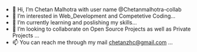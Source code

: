 - 👋 Hi, I’m Chetan Malhotra with user name @Chetanmalhotra-collab
- 👀 I’m interested in Web_Development and Competetive Coding...
- 🌱 I’m currently learning and poslishing my skills...
- 💞️ I’m looking to collaborate on Open Source Projects as well as Private Projects ...
- 📫 You can reach me through my mail chetanzhc@gmail.com ...

<!---
Chetanmalhotra-collab/Chetanmalhotra-collab is a ✨ special ✨ repository because its `README.md` (this file) appears on your GitHub profile.
You can click the Preview link to take a look at your changes.
--->
